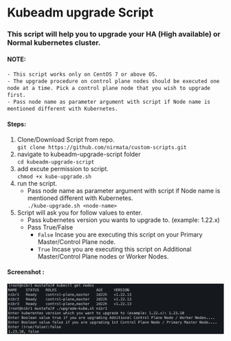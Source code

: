 # Kubeadm upgrade Script

### This script will help you to upgrade your HA (High available) or Normal kubernetes cluster.

#### NOTE: 
    - This script works only on CentOS 7 or above OS.
    - The upgrade procedure on control plane nodes should be executed one node at a time. Pick a control plane node that you wish to upgrade first.
    - Pass node name as parameter argument with script if Node name is mentioned different with Kubernetes. 

#### Steps:
1. Clone/Download Script from repo.\
    `git clone https://github.com/nirmata/custom-scripts.git `
2.  navigate to kubeadm-upgrade-script folder\
    `cd kubeadm-upgrade-script`
3.  add excute permission to script.\
    `chmod +x kube-upgrade.sh`
4.  run the script.
    - Pass node name as parameter argument with script if Node name is mentioned different with Kubernetes.\
        `./kube-upgrade.sh <node-name> `
5.  Script will ask you for follow values to enter.
    - Pass kubernetes version you wants to upgrade to. (example: 1.22.x)
    - Pass True/False
      - `False` Incase you are executing this script on your Primary Master/Control Plane node.
      - `True` Incase you are executing this script on Additional Master/Control Plane nodes or Worker Nodes.
  
#### Screenshot :
![Screenshot](./upgrade-kube-input-screenshot.png)
